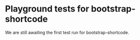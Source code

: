 # Playground tests for bootstrap-shortcode
We are still awaiting the first test run for bootstrap-shortcode.
